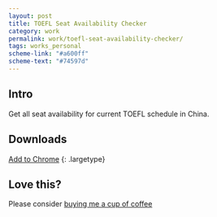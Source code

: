 ```yaml
---
layout: post
title: TOEFL Seat Availability Checker
category: work
permalink: work/toefl-seat-availability-checker/
tags: works_personal
scheme-link: "#a600ff"
scheme-text: "#74597d"
---
```


## Intro
Get all seat availability for current TOEFL schedule in China.

## Downloads
[Add to Chrome](https://chrome.google.com/webstore/detail/eaionkhblciebfcdjnpjefjhfmcohhhh)
{: .largetype}

## Love this?
Please consider [buying me a cup of coffee](//donate.ifengge.cn/)